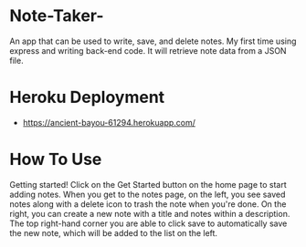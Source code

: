 # Note-Taker-

An app that can be used to write, save, and delete notes. My first time using express and writing back-end code. It will retrieve note data from a JSON file.

# Heroku Deployment
  - https://ancient-bayou-61294.herokuapp.com/


# How To Use

Getting started! 
Click on the Get Started button on the home page to start adding notes. When you get to the notes page, on the left, you see saved notes along with a delete icon to trash the note when you're done. On the right, you can create a new note with a title and notes within a description. The top right-hand corner you are able to  click save to automatically save the new note, which will be added to the list on the left. 
